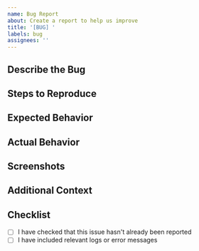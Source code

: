 ```yaml
---
name: Bug Report
about: Create a report to help us improve
title: '[BUG] '
labels: bug
assignees: ''
---
```


## Describe the Bug
<!-- Provide a clear and concise description of what the bug is -->

## Steps to Reproduce
<!-- List the steps needed to reproduce the behavior -->

## Expected Behavior
<!-- Describe what you expected to happen -->

## Actual Behavior
<!-- Describe what actually happened -->

## Screenshots
<!-- If applicable, add screenshots to help explain your problem -->

## Additional Context
<!-- Add any other context about the problem here -->

## Checklist
<!-- Please check all applicable items -->
- [ ] I have checked that this issue hasn't already been reported
- [ ] I have included relevant logs or error messages